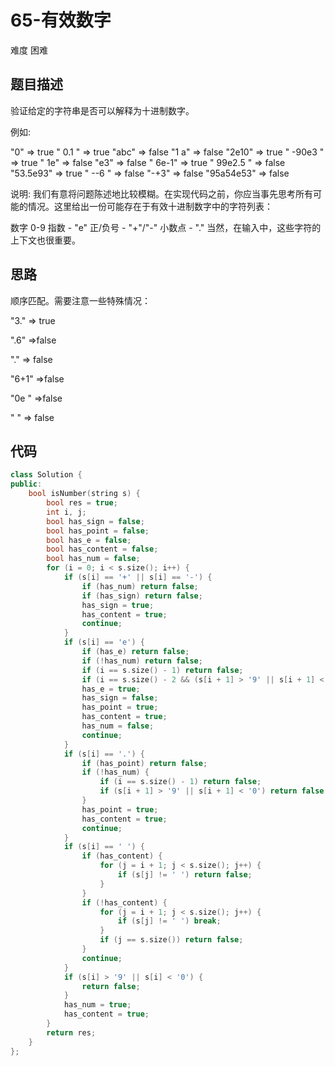 # 65-有效数字

难度 困难



## 题目描述

验证给定的字符串是否可以解释为十进制数字。

例如:

"0" => true
" 0.1 " => true
"abc" => false
"1 a" => false
"2e10" => true
" -90e3   " => true
" 1e" => false
"e3" => false
" 6e-1" => true
" 99e2.5 " => false
"53.5e93" => true
" --6 " => false
"-+3" => false
"95a54e53" => false

说明: 我们有意将问题陈述地比较模糊。在实现代码之前，你应当事先思考所有可能的情况。这里给出一份可能存在于有效十进制数字中的字符列表：

数字 0-9
指数 - "e"
正/负号 - "+"/"-"
小数点 - "."
当然，在输入中，这些字符的上下文也很重要。



## 思路

顺序匹配。需要注意一些特殊情况：

"3." => true

".6" =>false

"." => false

"6+1" =>false

"0e " =>false

" " => false



## 代码

```c++
class Solution {
public:
    bool isNumber(string s) {
        bool res = true;
        int i, j;
        bool has_sign = false;
        bool has_point = false;
        bool has_e = false;
        bool has_content = false;
        bool has_num = false;
        for (i = 0; i < s.size(); i++) {
            if (s[i] == '+' || s[i] == '-') {
                if (has_num) return false;
                if (has_sign) return false;
                has_sign = true;
                has_content = true;
                continue;
            }
            if (s[i] == 'e') {
                if (has_e) return false;
                if (!has_num) return false;
                if (i == s.size() - 1) return false;
                if (i == s.size() - 2 && (s[i + 1] > '9' || s[i + 1] < '0')) return false;
                has_e = true;
                has_sign = false;
                has_point = true;
                has_content = true;
                has_num = false;
                continue;
            }
            if (s[i] == '.') {
                if (has_point) return false;
                if (!has_num) {
                    if (i == s.size() - 1) return false;
                    if (s[i + 1] > '9' || s[i + 1] < '0') return false;
                }
                has_point = true;
                has_content = true;
                continue;
            }
            if (s[i] == ' ') {
                if (has_content) {
                    for (j = i + 1; j < s.size(); j++) {
                        if (s[j] != ' ') return false;
                    }
                }
                if (!has_content) {
                    for (j = i + 1; j < s.size(); j++) {
                        if (s[j] != ' ') break;
                    }
                    if (j == s.size()) return false;
                }
                continue;
            }
            if (s[i] > '9' || s[i] < '0') {
                return false;
            }
            has_num = true;
            has_content = true;
        }
        return res;
    }
};
```

